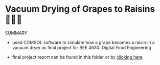 # Vacuum Drying of Grapes to Raisins 🍇💨🔥
SUMMARY
- used COMSOL software to simulate how a grape becomes a raisin in a vacuum dryer as final project for BEE 4630:
  Digital Food Engineering

- final project report can be found in this folder or by [clicking here](https://github.com/izguenther6/Portfolio/blob/main/4%29%20BEE%204630%20-%20Digital%20Food%20Engineering%2C%20Spring%202023/Final%20Report%20-%20Vacuum%20Drying%20of%20Grapes%2C%20BEE%204630%20Digital%20Food%20Engineering%2C%20Spring%202023.pdf)

